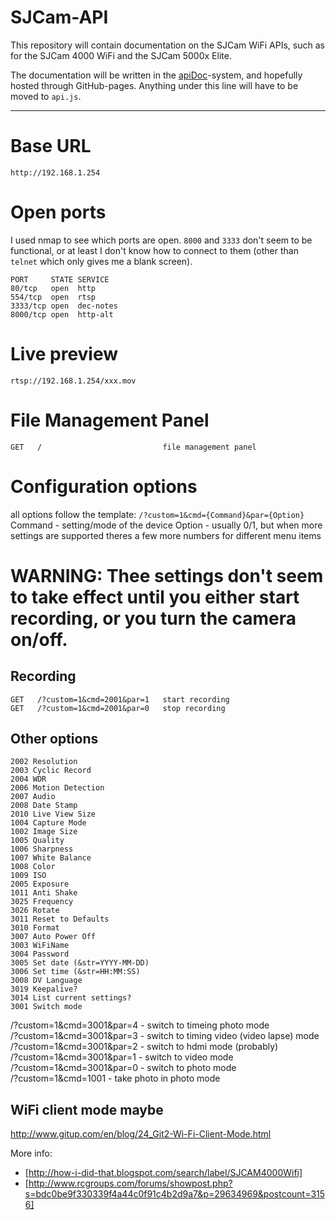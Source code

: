 # SJCam-API
This repository will contain documentation on the SJCam WiFi APIs, such as for the SJCam 4000 WiFi and the SJCam 5000x Elite.

The documentation will be written in the [apiDoc](http://apidocjs.com)-system, and hopefully hosted through GitHub-pages. Anything under this line will have to be moved to `api.js`.

---

# Base URL
`http://192.168.1.254`

# Open ports
I used nmap to see which ports are open. `8000` and `3333` don't seem to be functional, or at least I don't know how to connect to them (other than `telnet` which only gives me a blank screen).
```
PORT     STATE SERVICE
80/tcp   open  http
554/tcp  open  rtsp
3333/tcp open  dec-notes
8000/tcp open  http-alt
```

# Live preview
`rtsp://192.168.1.254/xxx.mov`

# File Management Panel 
`GET   /                           file management panel`

# Configuration options
all options follow the template:
`/?custom=1&cmd={Command}&par={Option}`
Command - setting/mode of the device
Option - usually 0/1, but when more settings are supported theres a few more numbers for different menu items

# WARNING: Thee settings don't seem to take effect until you either start recording, or you turn the camera on/off.

## Recording
```
GET   /?custom=1&cmd=2001&par=1   start recording
GET   /?custom=1&cmd=2001&par=0   stop recording
```

## Other options
```
2002 Resolution
2003 Cyclic Record
2004 WDR
2006 Motion Detection
2007 Audio
2008 Date Stamp
2010 Live View Size
1004 Capture Mode
1002 Image Size
1005 Quality
1006 Sharpness
1007 White Balance
1008 Color
1009 ISO
2005 Exposure
1011 Anti Shake
3025 Frequency
3026 Rotate
3011 Reset to Defaults
3010 Format
3007 Auto Power Off
3003 WiFiName
3004 Password
3005 Set date (&str=YYYY-MM-DD)
3006 Set time (&str=HH:MM:SS)
3008 DV Language
3019 Keepalive?
3014 List current settings?
3001 Switch mode
```

/?custom=1&cmd=3001&par=4 - switch to timeing photo mode  
/?custom=1&cmd=3001&par=3 - switch to timing video (video lapse) mode  
/?custom=1&cmd=3001&par=2 - switch to hdmi mode (probably)  
/?custom=1&cmd=3001&par=1 - switch to video mode  
/?custom=1&cmd=3001&par=0 - switch to photo mode  
/?custom=1&cmd=1001 - take photo in photo mode  

## WiFi client mode maybe
http://www.gitup.com/en/blog/24_Git2-Wi-Fi-Client-Mode.html

More info: 
* [http://how-i-did-that.blogspot.com/search/label/SJCAM4000Wifi]
* [http://www.rcgroups.com/forums/showpost.php?s=bdc0be9f330339f4a44c0f91c4b2d9a7&p=29634969&postcount=3156]
